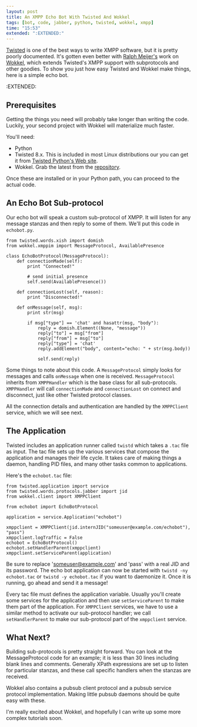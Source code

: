 ```yaml
---
layout: post
title: An XMPP Echo Bot With Twisted And Wokkel
tags: [bot, code, jabber, python, twisted, wokkel, xmpp]
time: "15:53"
extended: ":EXTENDED:"
---
```


[Twisted](http://twistedmatrix.com) is one of the best ways to write XMPP software, but it is pretty poorly documented.  It's gotten even better with [Ralph Meijer's](http://ralphm.net/) work on [Wokkel](http://wokkel.ik.nu), which extends Twisted's XMPP support with subprotocols and other goodies.  To show you just how easy Twisted and Wokkel make things, here is a simple echo bot.


:EXTENDED:

## Prerequisites

Getting the things you need will probably take longer than writing the code.  Luckily, your second project with Wokkel will materialize much faster.

You'll need:

* Python
* Twisted 8.x.  This is included in most Linux distributions our you can get it from [Twisted Python's Web site](http://twistedmatrix.com).
* Wokkel.  Grab the latest from the [repository](https://svn.ik.nu/wokkel/trunk).

Once these are installed or in your Python path, you can proceed to the actual code.

## An Echo Bot Sub-protocol

Our echo bot will speak a custom sub-protocol of XMPP.  It will listen for any message stanzas and then reply to some of them.  We'll put this code in `echobot.py`.

    from twisted.words.xish import domish
    from wokkel.xmppim import MessageProtocol, AvailablePresence
    
    class EchoBotProtocol(MessageProtocol):
        def connectionMade(self):
            print "Connected!"
    
            # send initial presence
            self.send(AvailablePresence())
    
        def connectionLost(self, reason):
            print "Disconnected!"
    
        def onMessage(self, msg):
            print str(msg)
    
            if msg["type"] == 'chat' and hasattr(msg, "body"):
                reply = domish.Element((None, "message"))
                reply["to"] = msg["from"]
                reply["from"] = msg["to"]
                reply["type"] = 'chat'
                reply.addElement("body", content="echo: " + str(msg.body))
    
                self.send(reply)

Some things to note about this code.  A `MessageProtocol` simply looks for messages and calls `onMessage` when one is received.   `MessageProtocol` inherits from `XMPPHandler` which is the base class for all sub-protocols.  `XMPPHandler` will call `connectionMade` and `connectionLost` on connect and disconnect, just like other Twisted protocol classes.

All the connection details and authentication are handled by the `XMPPClient` service, which we will see next.

## The Application

Twisted includes an application runner called `twistd` which takes a `.tac` file as input.  The tac file sets up the various services that compose the application and manages their life cycle.  It takes care of making things a daemon, handling PID files, and many other tasks common to applications.

Here's the `echobot.tac` file:

    from twisted.application import service
    from twisted.words.protocols.jabber import jid
    from wokkel.client import XMPPClient
    
    from echobot import EchoBotProtocol
    
    application = service.Application("echobot")
    
    xmppclient = XMPPClient(jid.internJID("someuser@example.com/echobot"), "pass")
    xmppclient.logTraffic = False
    echobot = EchoBotProtocol()
    echobot.setHandlerParent(xmppclient)
    xmppclient.setServiceParent(application)

Be sure to replace 'someuser@example.com' and 'pass' with a real JID and its password. The echo bot application can now be started with `twistd -ny echobot.tac` or `twistd -y echobot.tac` if you want to daemonize it.  Once it is running, go ahead and send it a message!

Every tac file must defines the application variable.  Usually you'll create some services for the application and then use `setServiceParent` to make them part of the application.  For `XMPPClient` services, we have to use a similar method to activate our sub-protocol handler; we call `setHandlerParent` to make our sub-protocol part of the `xmppclient` service.

##  What Next?

Building sub-protocols is pretty straight forward.  You can look at the MessageProtocol code for an example; it is less than 30 lines including blank lines and comments.   Generally XPath expressions are set up to listen for particular stanzas, and these call specific handlers when the stanzas are received.

Wokkel also contains a pubsub client protocol and a pubsub service protocol implementation.  Making little pubsub daemons should be quite easy with these.

I'm really excited about Wokkel, and hopefully I can write up some more complex tutorials soon.
